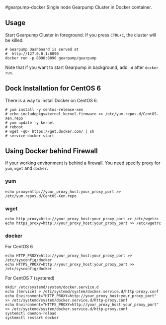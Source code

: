 #gearpump-docker
Single node Gearpump Cluster in Docker container.
 
## Usage
Start Gearpump Cluster in foreground. If you press `CTRL+C`, the cluster will be killed.
```
# Gearpump Dashboard is served at 
#  http://127.0.0.1:8090
docker run -p 8090:8090 gearpump/gearpump
```
Note that if you want to start Gearpump in background, add `-d` after `docker run`.


## Dock Installation for CentOS 6
There is a way to install Docker on CentOS 6.
```
# yum install -y centos-release-xen
# echo includepkgs=kernel kernel-firmware >> /etc/yum.repos.d/CentOS-Xen.repo
# yum update -y kernel
# reboot
# wget -qO- https://get.docker.com/ | sh
# service docker start
```

## Using Docker behind Firewall
If your working environment is behind a firewall. You need specify proxy for `yum`, `wget` and `docker`.

### yum ###
```
echo proxy=http://your_proxy_host:your_proxy_port >> /etc/yum.repos.d/CentOS-Xen.repo
```

### wget ###
```
echo http_proxy=http://your_proxy_host:your_proxy_port >> /etc/wgetrc
echo https_proxy=http://your_proxy_host:your_proxy_port >> /etc/wgetrc
```

### docker ###
For CentOS 6
```
echo HTTP_PROXY=http://your_proxy_host:your_proxy_port >> /etc/sysconfig/docker
echo HTTPS_PROXY=http://your_proxy_host:your_proxy_port >> /etc/sysconfig/docker
```
For CentOS 7 (systemd)
```
mkdir /etc/systemd/system/docker.service.d
echo [Service] > /etc/systemd/system/docker.service.d/http-proxy.conf
echo Environment="HTTP_PROXY=http://your_proxy_host:your_proxy_port" >> /etc/systemd/system/docker.service.d/http-proxy.conf
echo Environment="HTTPS_PROXY=http://your_proxy_host:your_proxy_port" >> /etc/systemd/system/docker.service.d/http-proxy.conf
systemctl daemon-reload
systemctl restart docker
```

